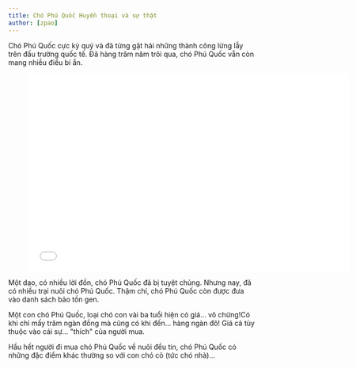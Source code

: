 ```yaml
---
title: Chó Phú Quốc Huyền thoại và sự thật
author: [zpao]
---
```


Chó Phú Quốc cực kỳ quý và đã từng gặt hái những thành công lừng lẫy trên đấu trường quốc tế. Đã hàng trăm năm trôi qua, chó Phú Quốc vẫn còn mang nhiều điều bí ẩn.


<figure><iframe width="650" height="400" src="//www.youtube-nocookie.com/embed/fLN_hmX0j40" frameborder="0" allowfullscreen></iframe></figure>

Một dạo, có nhiều lời đồn, chó Phú Quốc đã bị tuyệt chủng. Nhưng nay, đã có nhiều trại nuôi chó Phú Quốc. Thậm chí, chó Phú Quốc còn được đưa vào danh sách bảo tồn gen.

Một con chó Phú Quốc, loại chó con vài ba tuổi hiện có giá... vô chừng!Có khi chỉ mấy trăm ngàn đồng mà cũng có khi đến... hàng ngàn đô! Giá cả tùy thuộc vào cái sự... "thích" của người mua.

Hầu hết người đi mua chó Phú Quốc về nuôi đều tin, chó Phú Quốc có những đặc điểm khác thường so với con chó cỏ (tức chó nhà)...
